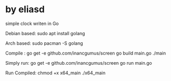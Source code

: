 # by eliasd

simple clock writen in Go


Debian based:
sudo apt install golang

Arch based:
sudo pacman -S golang



Compile :
go get -e github.com/inancgumus/screen
go build main.go
./main

Simply run: 
go get -e github.com/inancgumus/screen
go run main.go


Run Compiled:
chmod +x x64_main
./x64_main
